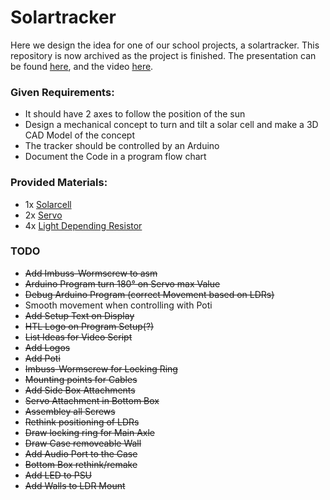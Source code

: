 # Solartracker

Here we design the idea for one of our school projects, a solartracker.
This repository is now archived as the project is finished.
The presentation can be found [here](https://github.com/PatzminiHD/KOP_Solartracker/tree/main/Presentation), and the video [here](https://youtu.be/DB9Xd0maCpQ).


### Given Requirements:
- It should have 2 axes to follow the position of the sun
- Design a mechanical concept to turn and tilt a solar cell and make a 3D CAD Model of the concept
- The tracker should be controlled by an Arduino
- Document the Code in a program flow chart

### Provided Materials:
- 1x [Solarcell](https://www.conrad.at/de/p/sol-expert-sm2380-sm2380-solarmodul-190469.html "Link")
- 2x [Servo](https://www.conrad.at/de/p/reely-midi-servo-analog-servo-getriebe-material-plastik-stecksystem-jr-2144550.html?searchType=SearchRedirect "Link")
- 4x [Light Depending Resistor](https://www.conrad.at/de/p/luna-optoelectronics-pdv-p8103-fotowiderstand-ldr-tht-1-st-150-v-max-l-x-b-x-h-4-29-x-5-08-x-2-mm-1762910.html?searchType=SearchRedirect "Link")


### TODO
- ~~Add Imbuss-Wormscrew to asm~~
- ~~Arduino Program turn 180° on Servo max Value~~
- ~~Debug Arduino Program (correct Movement based on LDRs)~~
- Smooth movement when controlling with Poti
- ~~Add Setup Text on Display~~
- ~~HTL Logo on Program Setup(?)~~
- ~~List Ideas for Video Script~~
- ~~Add Logos~~
- ~~Add Poti~~
- ~~Imbuss-Wormscrew for Locking Ring~~
- ~~Mounting points for Cables~~
- ~~Add Side Box Attachments~~
- ~~Servo Attachment in Bottom Box~~
- ~~Assembley all Screws~~
- ~~Rethink positioning of LDRs~~
- ~~Draw locking ring for Main Axle~~
- ~~Draw Case removeable Wall~~
- ~~Add Audio Port to the Case~~
- ~~Bottom Box rethink/remake~~
- ~~Add LED to PSU~~
- ~~Add Walls to LDR Mount~~
